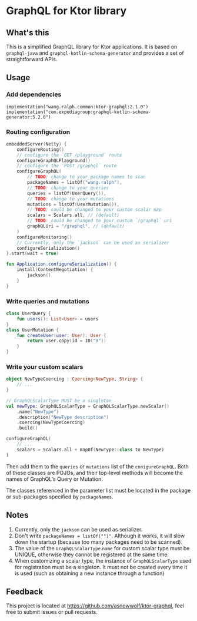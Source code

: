 # GraphQL for Ktor library

## What's this

This is a simplified GraphQL library for Ktor applications. It is based on `graphql-java` and `graphql-kotlin-schema-generator` and provides a set of straightforward APIs.

## Usage

### Add dependencies

```
implementation("wang.ralph.common:ktor-graphql:2.1.0")
implementation("com.expediagroup:graphql-kotlin-schema-generator:5.2.0")
```

### Routing configuration

```kotlin
embeddedServer(Netty) {
    configureRouting()
    // configure the `GET /playground` route
    configureGraphQLPlayground()
    // configure the `POST /graphql` route
    configureGraphQL(
        // TODO: change to your package names to scan
        packageNames = listOf("wang.ralph"),
        // TODO: change to your queries
        queries = listOf(UserQuery()),
        // TODO: change to your mutations
        mutations = listOf(UserMutation()),
        // TODO: could be changed to your custom scalar map
        scalars = Scalars.all, // (default)
        // TODO: could be changed to your custom `/graphql` uri
        graphQLUri = "/graphql", // (default)
    )
    configureMonitoring()
    // Currently, only the `jackson` can be used as serializer
    configureSerialization()
}.start(wait = true)

fun Application.configureSerialization() {
    install(ContentNegotiation) {
        jackson()
    }
}
```

### Write queries and mutations

```kotlin
class UserQuery {
    fun users(): List<User> = users
}
class UserMutation {
    fun createUser(user: User): User {
        return user.copy(id = ID("9"))
    }
}
```

### Write your custom scalars

```kotlin
object NewTypeCoercing : Coercing<NewType, String> {
    // ...
}

// GraphQLScalarType MUST be a singleton
val newType: GraphQLScalarType = GraphQLScalarType.newScalar()
    .name("NewType")
    .description("NewType description")
    .coercing(NewTypeCoercing)
    .build()

configureGraphQL(
    // ...
    scalars = Scalars.all + mapOf(NewType::class to NewType)
)

```

Then add them to the `queries` or `mutations` list of the `conigureGraphQL`. Both of these classes are POJOs, and their top-level methods will become the names of GraphQL's Query or Mutation.

The classes referenced in the parameter list must be located in the package or sub-packages specified by `packageNames`.

## Notes

1. Currently, only the `jackson` can be used as serializer.
2. Don't write `packageNames = listOf("")"`. Although it works, it will slow down the startup (because too many packages need to be scanned).
3. The value of the `GraphQLScalarType`.`name` for custom scalar type must be UNIQUE, otherwise they cannot be registered at the same time.
4. When customizing a scalar type, the instance of `GraphQLScalarType` used for registration must be a singleton. It must not be created every time it is used (such as obtaining a new instance through a function)

## Feedback

This project is located at <https://github.com/asnowwolf/ktor-graphql>, feel free to submit issues or pull requests.
